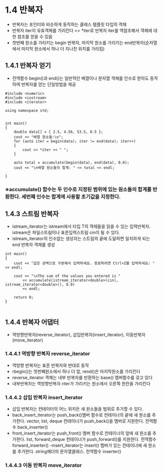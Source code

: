 
# 1.4 반복자
- 반복자는 포인터와 비슷하게 동작하는 클래스 템플릿 타입의 객체
- 반복자 iter이 유효객체를 가리킨다 >> *iter로 반복자 iter를 역참조해서 객체에 대한 참조를 얻을 수 있음
- 첫번째 원소를 가리키는 begin 반복자, 마지막 원소를 가리키는 end반복자(순차열에서 마지막 원소에서 하나 더 지나친 위치를 가리킴)

## 1.4.1 반복자 얻기
- 전역함수 begin()과 end()는 일반적인 배열이나 문자열 객체를 인수로 받아도 동작하며 반복자를 얻는 단일방법을 제공

~~~
#include <numeric>
#include <iostream>
#include <iterator>

using namespace std;


int main()
{
	double data[] = { 2.5, 4.56, 53.5, 8.5 };
	cout << "배열 원소들:\n";
	for (auto iter = begin(data); iter != end(data); iter++)
	{
		cout << *iter << " ";
	}

	auto total = accumulate(begin(data), end(data), 0.0);
	cout << "\n배열 원소들의 합계: " << total << endl;

}

~~~
### ※accumulate() 함수는 두 인수로 지정된 범위에 있는 원소들의 합계를 반환한다. 세번쨰 인수는 합계에 사용할 초기값을 지정한다.

## 1.4.3 스트림 반복자
- istream_iterator<T>는 istream에서 타입 T의 객체들을 읽을 수 있는 입력반복자. istream은 파일스트림이나 표준입력스트림 cin이 될 수 있다.
- istream_iterator<T>의 인수없는 생성자는 스트림의 끝에 도달하면 일치하게 되는 end 반복자 객체를 생성

~~~
int main()
{
	cout << "값은 공백으로 구분해서 입력하세요. 종료하려면 Ctrl+Z를 입력하세요: " << endl;

	cout << "\nThe sum of the values you entered is "
		<< accumulate(istream_iterator<double>(cin), istream_iterator<double>(), 0.0)
		<< endl;

	return 0;
}


~~~

## 1.4.4 반복자 어댑터
- 역방향반복자(reverse_iterator), 삽입반복자(insert_iterator), 이동반복자(move_iterator)

### 1.4.4.1 역방향 반복자 reverse_iterator
- 역방향 반복자는 표준 반복자와 반대로 동작
- rbegin()는 첫번째원소에서 하나 더 앞, rend()은 마지막원소를 가리킨다
- reverse_iterator 객체는 내부 반복자를 반환하는 base() 멤버함수를 갖고 있다
- 내부반복자는 역방향반복자 riter가 가리키는 원소에서 오른쪽 한칸을 가리킨다

### 1.4.4.2 삽입 반복자 insert_iterator
- 삽입 반복자는 컨테이터의 어느 위치든 새 원소들을 범위로 추가할 수 있다.
- back_insert_iterator는 push_back()멤버 함수로 컨테이너의 끝에 새 원소를 추가한다. vector, list, deque 컨테이너가 push_back()을 멤버로 지원한다. 전역함수 back_inserter()
- front_insert_iterator는 push_front() 멤버 함수로 컨테이너의 앞에 새 원소를 추가한다. list, forward_deque 컨테이너가 push_forward()를 지원한다. 전역함수 forward_inserter()
-insert_iterator는 insert() 멤버가 있는 컨테이너에 새 원소를 추가한다. string헤더의 문자열클래스. 전역함수 inserter()

### 1.4.4.3 이동 반복자 move_iterator